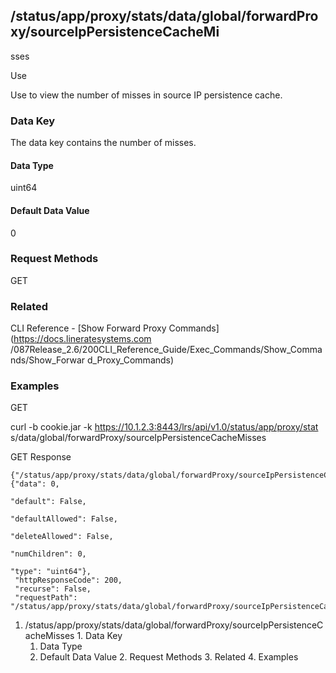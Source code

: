 ## /status/app/proxy/stats/data/global/forwardProxy/sourceIpPersistenceCacheMi
sses

Use

Use to view the number of misses in source IP persistence cache.

### Data Key

The data key contains the number of misses.

#### Data Type

uint64

#### Default Data Value

0

### Request Methods

GET

### Related

CLI Reference - [Show Forward Proxy Commands](https://docs.lineratesystems.com
/087Release_2.6/200CLI_Reference_Guide/Exec_Commands/Show_Commands/Show_Forwar
d_Proxy_Commands)

### Examples

GET

curl -b cookie.jar -k https://10.1.2.3:8443/lrs/api/v1.0/status/app/proxy/stat
s/data/global/forwardProxy/sourceIpPersistenceCacheMisses

GET Response

    
    {"/status/app/proxy/stats/data/global/forwardProxy/sourceIpPersistenceCacheMisses": {"data": 0,
                                                                                          "default": False,
                                                                                          "defaultAllowed": False,
                                                                                          "deleteAllowed": False,
                                                                                          "numChildren": 0,
                                                                                          "type": "uint64"},
     "httpResponseCode": 200,
     "recurse": False,
     "requestPath": "/status/app/proxy/stats/data/global/forwardProxy/sourceIpPersistenceCacheMisses"}
    

  1. /status/app/proxy/stats/data/global/forwardProxy/sourceIpPersistenceCacheMisses
    1. Data Key
      1. Data Type
      2. Default Data Value
    2. Request Methods
    3. Related
    4. Examples


